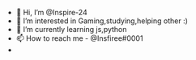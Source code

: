 - 👋 Hi, I’m @Inspire-24
- 👀 I’m interested in Gaming,studying,helping other :)
- 🌱 I’m currently learning js,python
- 📫 How to reach me - @Insfiree#0001
- 

<!---
Inspire-24/Inspire-24 is a ✨ special ✨ repository because its `README.md` (this file) appears on your GitHub profile.
You can click the Preview link to take a look at your changes.
--->
